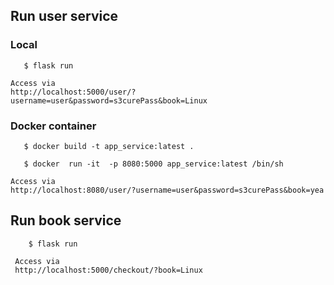 
## Run user service 

### Local 
```$ cd user-domain-service
   $ flask run
```
    Access via 
    http://localhost:5000/user/?username=user&password=s3curePass&book=Linux


### Docker container 

```
   $ docker build -t app_service:latest .

   $ docker  run -it  -p 8080:5000 app_service:latest /bin/sh
```
    Access via
    http://localhost:8080/user/?username=user&password=s3curePass&book=yea

## Run book service 

``` $ cd book-domain-service
    $ flask run
```
     Access via
     http://localhost:5000/checkout/?book=Linux


